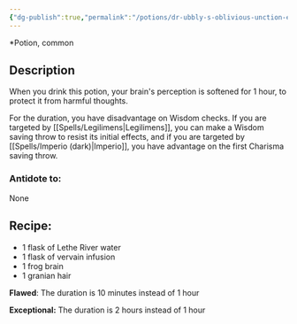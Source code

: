 ```yaml
---
{"dg-publish":true,"permalink":"/potions/dr-ubbly-s-oblivious-unction-ec/"}
---
```


*Potion, common 

## Description

When you drink this potion, your brain's perception is softened for 1 hour, to protect it from harmful thoughts.

For the duration, you have disadvantage on Wisdom checks. If you are targeted by [[Spells/Legilimens\|Legilimens]], you can make a Wisdom saving throw to resist its initial effects, and if you are targeted by [[Spells/Imperio (dark)\|Imperio]], you have advantage on the first Charisma saving throw.

### Antidote to: 
None

## Recipe:

- 1 flask of Lethe River water
- 1 flask of vervain infusion
- 1 frog brain
- 1 granian hair

**Flawed**:
The duration is 10 minutes instead of 1 hour

**Exceptional:** 
The duration is 2 hours instead of 1 hour